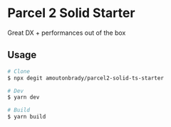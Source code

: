# Parcel 2 Solid Starter

Great DX + performances out of the box

## Usage

```bash
# Clone
$ npx degit amoutonbrady/parcel2-solid-ts-starter

# Dev
$ yarn dev

# Build
$ yarn build
```
